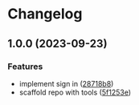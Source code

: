 # Changelog

## 1.0.0 (2023-09-23)


### Features

* implement sign in ([28718b8](https://github.com/alex-grover/neynar-next/commit/28718b83962eeeb46c53c4faa50867bee3305c0a))
* scaffold repo with tools ([5f1253e](https://github.com/alex-grover/neynar-next/commit/5f1253e9fab9d175df9d8835fb9aea48fb9e5981))
